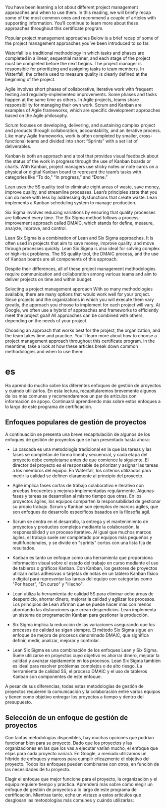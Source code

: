 You have been learning a lot about different project management approaches and when to use them. In this reading, we will briefly recap some of the most common ones and recommend a couple of articles with supporting information. You’ll continue to learn more about these approaches throughout this certificate program.

Popular project management approaches
Below is a brief recap of some of the project management approaches you’ve been introduced to so far:

Waterfall is a traditional methodology in which tasks and phases are completed in a linear, sequential manner, and each stage of the project must be completed before the next begins. The project manager is responsible for prioritizing and assigning tasks to team members. In Waterfall, the criteria used to measure quality is clearly defined at the beginning of the project.

Agile involves short phases of collaborative, iterative work with frequent testing and regularly-implemented improvements. Some phases and tasks happen at the same time as others. In Agile projects, teams share responsibility for managing their own work. Scrum and Kanban are examples of Agile frameworks, which are specific development approaches based on the Agile philosophy.

Scrum focuses on developing, delivering, and sustaining complex project and products through collaboration, accountability, and an iterative process. Like many Agile frameworks, work is often completed by smaller, cross-functional teams and divided into short “Sprints” with a set list of deliverables.

Kanban is both an approach and a tool that provides visual feedback about the status of the work in progress through the use of Kanban boards or charts. With Kanban, project managers use sticky notes or note cards on a physical or digital Kanban board to represent the team’s tasks with categories like “To do,” “In progress,” and “Done.”

Lean uses the 5S quality tool to eliminate eight areas of waste, save money, improve quality, and streamline processes. Lean’s principles state that you can do more with less by addressing dysfunctions that create waste. Lean implements a Kanban scheduling system to manage production.

Six Sigma involves reducing variations by ensuring that quality processes are followed every time. The Six Sigma method follows a process-improvement approach called DMAIC, which stands for define, measure, analyze, improve, and control.

Lean Six Sigma is a combination of Lean and Six Sigma approaches. It is often used in projects that aim to save money, improve quality, and move through processes quickly. Lean Six Sigma is also ideal for solving complex or high-risk problems. The 5S quality tool, the DMAIC process, and the use of Kanban boards are all components of this approach.

Despite their differences, all of these project management methodologies require communication and collaboration among various teams and aim to deliver projects on time and within budget.

Selecting a project management approach
With so many methodologies available, there are many options that would work well for your project. Since projects and the organizations in which you will execute them vary greatly, the approach you choose to implement for each project will vary. At Google, we often use a hybrid of approaches and frameworks to efficiently meet the project goal! All approaches can be combined with others, depending on the needs of your project.

Choosing an approach that works best for the project, the organization, and the team takes time and practice. You’ll learn more about how to choose a project management approach throughout this certificate program. In the meantime, take a look at how these articles break down common methodologies and when to use them:

# es

Ha aprendido mucho sobre los diferentes enfoques de gestión de proyectos y cuándo utilizarlos. En esta lectura, recapitularemos brevemente algunos de los más comunes y recomendaremos un par de artículos con información de apoyo. Continuará aprendiendo más sobre estos enfoques a lo largo de este programa de certificación.

## Enfoques populares de gestión de proyectos

A continuación se presenta una breve recapitulación de algunos de los enfoques de gestión de proyectos que se han presentado hasta ahora:

- La cascada es una metodología tradicional en la que las tareas y las fases se completan de forma lineal y secuencial, y cada etapa del proyecto debe completarse antes de que comience la siguiente. El director del proyecto es el responsable de priorizar y asignar las tareas a los miembros del equipo. En Waterfall, los criterios utilizados para medir la calidad se definen claramente al principio del proyecto.

- Agile implica fases cortas de trabajo colaborativo e iterativo con pruebas frecuentes y mejoras implementadas regularmente. Algunas fases y tareas se desarrollan al mismo tiempo que otras. En los proyectos ágiles, los equipos comparten la responsabilidad de gestionar su propio trabajo. Scrum y Kanban son ejemplos de marcos ágiles, que son enfoques de desarrollo específicos basados en la filosofía ágil.

- Scrum se centra en el desarrollo, la entrega y el mantenimiento de proyectos y productos complejos mediante la colaboración, la responsabilidad y un proceso iterativo. Al igual que muchos marcos ágiles, el trabajo suele ser completado por equipos más pequeños y multifuncionales, y se divide en "sprints" cortos con una lista fija de resultados.

- Kanban es tanto un enfoque como una herramienta que proporciona información visual sobre el estado del trabajo en curso mediante el uso de tableros o gráficos Kanban. Con Kanban, los gestores de proyectos utilizan notas adhesivas o tarjetas de notas en un tablero Kanban físico o digital para representar las tareas del equipo con categorías como "Por hacer", "En curso" y "Hecho".

- Lean utiliza la herramienta de calidad 5S para eliminar ocho áreas de desperdicio, ahorrar dinero, mejorar la calidad y agilizar los procesos. Los principios de Lean afirman que se puede hacer más con menos abordando las disfunciones que crean desperdicios. Lean implementa un sistema de programación Kanban para gestionar la producción.

- Six Sigma implica la reducción de las variaciones asegurando que los procesos de calidad se sigan siempre. El método Six Sigma sigue un enfoque de mejora de procesos denominado DMAIC, que significa definir, medir, analizar, mejorar y controlar.

- Lean Six Sigma es una combinación de los enfoques Lean y Six Sigma. Suele utilizarse en proyectos cuyo objetivo es ahorrar dinero, mejorar la calidad y avanzar rápidamente en los procesos. Lean Six Sigma también es ideal para resolver problemas complejos o de alto riesgo. La herramienta de calidad 5S, el proceso DMAIC y el uso de tableros Kanban son componentes de este enfoque.

A pesar de sus diferencias, todas estas metodologías de gestión de proyectos requieren la comunicación y la colaboración entre varios equipos y tienen como objetivo entregar los proyectos a tiempo y dentro del presupuesto.

## Selección de un enfoque de gestión de proyectos

Con tantas metodologías disponibles, hay muchas opciones que podrían funcionar bien para su proyecto. Dado que los proyectos y las organizaciones en las que los vas a ejecutar varían mucho, el enfoque que elijas para cada proyecto variará. En Google, a menudo utilizamos un híbrido de enfoques y marcos para cumplir eficazmente el objetivo del proyecto. Todos los enfoques pueden combinarse con otros, en función de las necesidades de tu proyecto.

Elegir el enfoque que mejor funcione para el proyecto, la organización y el equipo requiere tiempo y práctica. Aprenderá más sobre cómo elegir un enfoque de gestión de proyectos a lo largo de este programa de certificación. Mientras tanto, eche un vistazo a estos artículos que desglosan las metodologías más comunes y cuándo utilizarlas:
